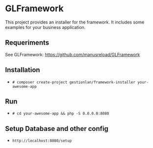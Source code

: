 # GLFramework
This project provides an installer for the framework. 
It includes some examples for your business application.

## Requeriments

See GLFramework: https://github.com/manusreload/GLFramework

## Installation

- `# composer create-project gestionlan/framework-installer your-awesome-app`

## Run
- `# cd your-awesome-app && php -S 0.0.0.0:8080`

## Setup Database and other config

- `http://localhost:8080/setup`

